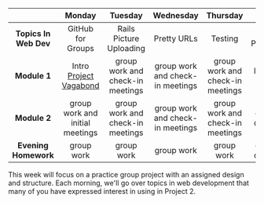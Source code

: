 |  | Monday | Tuesday | Wednesday | Thursday | Friday |
| :----------: | :----------: | :----------: | :----------: | :----------: | :----------: |
| **Topics In Web Dev** | GitHub for Groups | Rails Picture Uploading | Pretty URLs | Testing | Vagabond Presentations |
| **Module 1** | Intro [Project Vagabond](https://github.com/sf-wdi-19-20/w8_project_vagabond) | group work and check-in meetings | group work and check-in meetings | group work and check-in meetings | Intro Project 2 |
| **Module 2** | group work and initial meetings | group work and check-in meetings | group work and check-in meetings | group work and check-in meetings | group work on Project 2 |
| **Evening Homework** | group work | group work | group work | group work | group work on Project 2 |
		

This week will focus on a practice group project with an assigned design and structure.  Each morning, we'll go over topics in web development that many of you have expressed interest in using in Project 2. 
